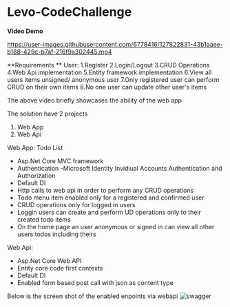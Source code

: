 # Levo-CodeChallenge

**Video Demo**

https://user-images.githubusercontent.com/6778416/127822831-43b1aaee-b188-429c-b7af-216f9a302445.mp4

**Requirements **
User:
1.Register
2.Login/Logout
3.CRUD Operations
4.Web Api implementation
5.Entity framework implementation
6.View all users items unsigned/ anonymous user
7.Only registered user can perform CRUD on their own items
8.No one user can update other user's items

The above video briefly showcases the ability of the web app

The solution have 2 projects

1. Web App 
2. Web Api

Web App: Todo List
- Asp.Net Core MVC framework
- Authentication -Microsoft Identity Invidiual Accounts Authentication and Authorization
- Default DI 
- Http calls to web api in order to perform any CRUD operations
- Todo menu item enabled only for a registered and confirmed user
- CRUD operations only for logged in users 
- Loggin users can create and perform UD operations only to their created todo items
- On the home page an user anonymous or signed in can view all other users todos including theirs

Web Api:
- Asp.Net Core Web API
- Entity core code first contexts
- Default DI
- Enabled form based post call with json as content type

Below is the screen shot of the enabled enpoints via webapi
![swagger](https://user-images.githubusercontent.com/6778416/127824521-eaef8a6c-a715-4f47-99af-1685976e7f0a.png)






